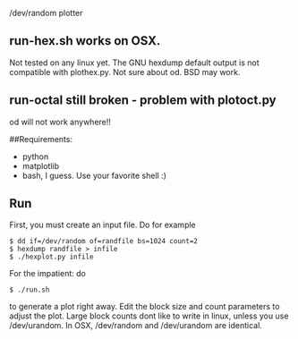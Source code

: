

/dev/random plotter

## run-hex.sh works on OSX.  

Not tested on any linux yet.  The GNU hexdump default output is not compatible with plothex.py.  Not sure about od.  BSD may work.

## run-octal still broken - problem with plotoct.py

od will not work anywhere!!

##Requirements: 
* python
* matplotlib
* bash, I guess.  Use your favorite shell :)

## Run

First, you must create an input file.  Do for example

	$ dd if=/dev/random of=randfile bs=1024 count=2
	$ hexdump randfile > infile
	$ ./hexplot.py infile

For the impatient: do

	$ ./run.sh 

to generate a plot right away.  Edit the block size and count parameters to adjust the plot. Large block counts dont like to write in linux, unless you use /dev/urandom.  In OSX, /dev/random and /dev/urandom are identical.

 

